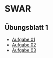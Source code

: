 # SWAR

## Übungsblatt 1

* [Aufgabe 01](https://github.com/SoenkeSobott/SWAR/blob/master/SWAR-01/Aufgabe-01.md)
* [Aufgabe 02](https://github.com/SoenkeSobott/SWAR/blob/master/SWAR-01/U%CC%88bung-02.pdf)
* [Aufgabe 03](https://github.com/SoenkeSobott/SWAR/blob/master/SWAR-01/Aufgabe-03.md)


